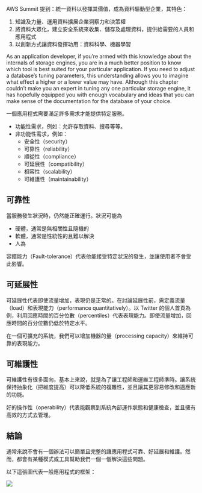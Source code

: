 AWS Summit 提到：統一資料以發揮其價值，成為資料驅動型企業，其特色：

1. 知識及力量、運用資料擴展企業洞察力和決策權
2. 將資料大眾化，建立安全系統來收集、儲存及處理資料，提供給需要的人員和應用程式
3. 以創新方式讓資料發揮功用：資料科學、機器學習

As an application developer, if you’re armed with this knowledge about the internals of storage engines, you are in a much better position to know which tool is best suited for your particular application. If you need to adjust a database’s tuning parameters, this understanding allows you to imagine what effect a higher or a lower value may have.
Although this chapter couldn’t make you an expert in tuning any one particular storage engine, it has hopefully equipped you with enough vocabulary and ideas that you can make sense of the documentation for the database of your choice.

一個應用程式需要滿足許多需求才能提供特定服務。

- 功能性需求，例如：允許存取資料、搜尋等等。
- 非功能性需求，例如：
  - 安全性（security）
  - 可靠性（reliability）
  - 順從性（compliance）
  - 可延展性（compatibility）
  - 相容性（scalability）
  - 可維護性（maintainability）

## 可靠性

當服務發生狀況時，仍然能正確運行。狀況可能為

- 硬體，通常是無相關性且隨機的
- 軟體，通常是性統性的且難以解決
- 人為

容錯能力（Fault-tolerance）代表他能接受特定狀況的發生，並讓使用者不會受此影響。

## 可延展性

可延展性代表即使流量增加，表現仍是正常的。在討論延展性前，需定義流量（load）和表現能力（performance quantitatively）。以 Twitter 的個人首頁為例，利用回應時間的百分位數（percentiles）代表表現能力。即使流量增加，回應時間的百分位數仍低於特定水平。

在一個可擴充的系統，我們可以增加機器的量（processing capacity）來維持可靠的表現能力。

## 可維護性

可維護性有很多面向，基本上來說，就是為了讓工程師和運維工程師準時。讓系統保持抽象化（把維度提高）可以降低系統的複雜性，並且讓其更容易修改和適應新的功能。

好的操作性（operability）代表能觀察到系統內部運作狀態和健康檢查，並且擁有高效的方式去管理。

## 結論

通常來說不會有一個辦法可以簡單且完整的讓應用程式可靠、好延展和維護。然而，都會有某種模式或工具幫助我們一個一個解決這些問題。

以下這張圖代表一般應用程式的框架：

![](https://i.imgur.com/4uYcSaB.png)
